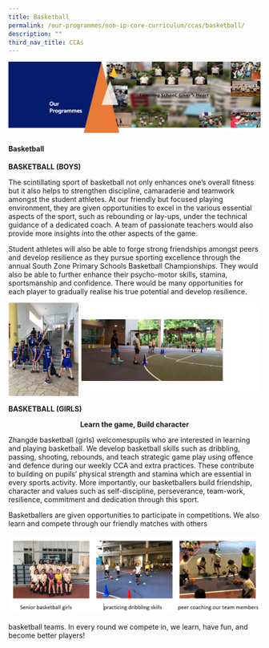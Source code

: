 ```yaml
---
title: Basketball
permalink: /our-programmes/non-ip-core-curriculum/ccas/basketball/
description: ""
third_nav_title: CCAs
---
```

<img src="/images/OurProgrammes1.png">
<h4><strong>Basketball</strong></h4>
<p><strong>BASKETBALL (BOYS)</strong></p>
<p>The scintillating sport of basketball not only enhances one&rsquo;s overall fitness but it also helps to strengthen discipline, camaraderie and teamwork amongst the student athletes. At our friendly but focused playing environment, they are given opportunities to excel in the various essential aspects of the sport, such as rebounding or lay-ups, under the technical guidance of a dedicated coach. A team of passionate teachers would also provide more insights into the other aspects of the game. </p>
<p>Student athletes will also be able to forge strong friendships amongst peers and develop resilience as they pursue sporting excellence through the annual South Zone Primary Schools Basketball Championships.&nbsp;They would also be able to further enhance their psycho-motor skills, stamina, sportsmanship and confidence. There would be many opportunities for each player to gradually realise his true potential and develop resilience.</p>
<img src="/images/BASKETBALL%20(BOYS).png">
<p><strong>BASKETBALL (GIRLS)</strong></p>
<p style="text-align: center;"><strong>Learn the game, Build character</strong></p>
<p>Zhangde basketball (girls)&nbsp;welcomespupils who are interested in learning and playing basketball. We develop basketball skills such as dribbling, passing, shooting, rebounds, and teach strategic game play using offence and defence during our weekly CCA and extra practices. These contribute to building on pupils&rsquo; physical strength and stamina which are essential in every sports activity. More importantly, our basketballers build friendship, character and values such as self-discipline, perseverance, team-work, resilience, commitment and dedication through this sport.</p>
<p>Basketballers are given opportunities to participate in competitions. We also learn and compete through our friendly matches with others</p>
<img src="/images/BASKETBALL%20(GIRLS).jpeg">
<p>basketball teams. In every round we compete in, we learn, have fun, and become better players!</p>